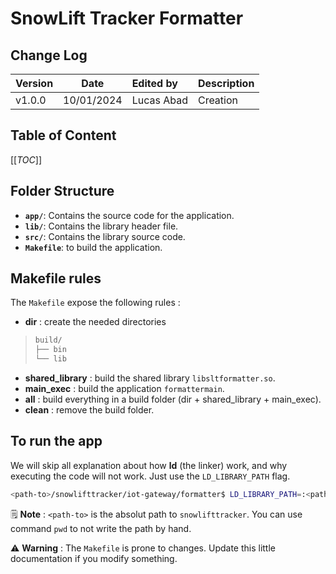 # SnowLift Tracker Formatter
## Change Log
| Version|    Date    | Edited by          | Description |
| :---   |   :----:   | :----              | :---         | 
| v1.0.0 | 10/01/2024 | Lucas Abad         | Creation |

## Table of Content

[[_TOC_]]

## Folder Structure 
- **`app/`**: Contains the source code for the application.
- **`lib/`**: Contains the library header file.
- **`src/`**: Contains the library source code. 
- **`Makefile`**: to build the application.

## Makefile rules 
The `Makefile` expose the following rules :
* __dir__ : create the needed directories
>```bash
>build/
>├── bin
>└── lib
>```
* **shared_library** : build the shared library `libsltformatter.so`.
* **main_exec** : build the application `formattermain`.
* __all__ : build everything in a build folder (dir + shared_library + main_exec).
* __clean__ : remove the build folder.

## To run the app
We will skip all explanation about how **ld** (the linker) work, and why executing the code will not work. Just use the `LD_LIBRARY_PATH` flag.

```bash 
<path-to>/snowlifttracker/iot-gateway/formatter$ LD_LIBRARY_PATH=:<path-to>/snowlifttracker/iot-gateway/formatter/build/lib/ ./build/bin/formattermain 
```

🗒 **Note** : `<path-to>` is the absolut path to `snowlifttracker`. You can use command `pwd` to not write the path by hand.

:warning: **Warning** : The `Makefile` is prone to changes. Update this little documentation if you modify something.
